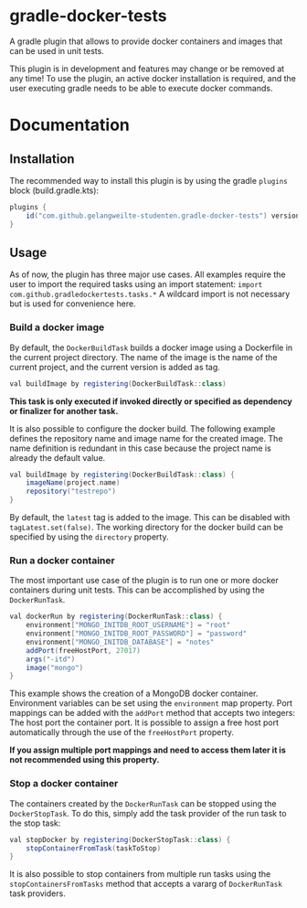 # gradle-docker-tests

A gradle plugin that allows to provide docker containers and images that can be used in unit tests.

This plugin is in development and features may change or be removed at any time!
To use the plugin, an active docker installation is required, and the user executing gradle needs to be able to execute
docker commands.

# Documentation

## Installation

The recommended way to install this plugin is by using the gradle `plugins` block (build.gradle.kts):

```gradle
plugins {
    id("com.github.gelangweilte-studenten.gradle-docker-tests") version "1.0.0"
}
```

## Usage

As of now, the plugin has three major use cases. All examples require the user to import the required tasks using an
import statement:
`import com.github.gradledockertests.tasks.*`
A wildcard import is not necessary but is used for convenience here.

### Build a docker image

By default, the `DockerBuildTask` builds a docker image using a Dockerfile in the current project directory. The name of
the image is the name of the current project, and the current version is added as tag.

```gradle
val buildImage by registering(DockerBuildTask::class)
```

**This task is only executed if invoked directly or specified as dependency or finalizer for another task.**

It is also possible to configure the docker build. The following example defines the repository name and image name for
the created image. The name definition is redundant in this case because the project name is already the default value.

```gradle
val buildImage by registering(DockerBuildTask::class) {
    imageName(project.name)
    repository("testrepo")
}
```

By default, the `latest` tag is added to the image. This can be disabled with `tagLatest.set(false)`. The working
directory for the docker build can be specified by using the `directory` property.

### Run a docker container

The most important use case of the plugin is to run one or more docker containers during unit tests. This can be
accomplished by using the `DockerRunTask`.

```gradle
val dockerRun by registering(DockerRunTask::class) {
    environment["MONGO_INITDB_ROOT_USERNAME"] = "root"
    environment["MONGO_INITDB_ROOT_PASSWORD"] = "password"
    environment["MONGO_INITDB_DATABASE"] = "notes"
    addPort(freeHostPort, 27017)
    args("-itd")
    image("mongo")
}
```

This example shows the creation of a MongoDB docker container. Environment variables can be set using the `environment`
map property. Port mappings can be added with the `addPort` method that accepts two integers: The host port the
container port. It is possible to assign a free host port automatically through the use of the `freeHostPort` property.

**If you assign multiple port mappings and need to access them later it is not recommended using this property.**

### Stop a docker container

The containers created by the `DockerRunTask` can be stopped using the `DockerStopTask`. To do this, simply add the task
provider of the run task to the stop task:

```gradle
val stopDocker by registering(DockerStopTask::class) {
    stopContainerFromTask(taskToStop)
}
```

It is also possible to stop containers from multiple run tasks using the `stopContainersFromTasks` method that accepts a
vararg of `DockerRunTask` task providers.
